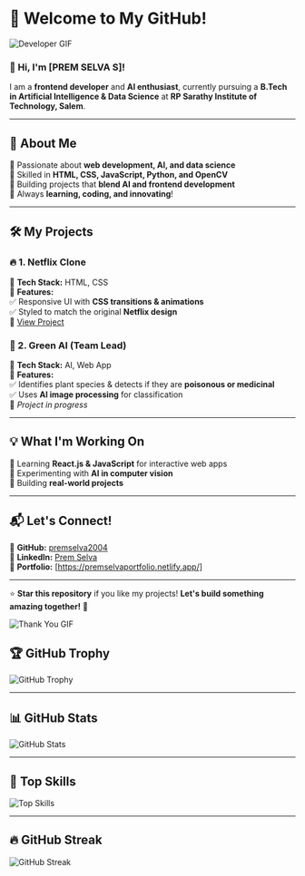 # 🚀 Welcome to My GitHub!  

![Developer GIF](https://media.giphy.com/media/qgQUggAC3Pfv687qPC/giphy.gif)  

### 👋 Hi, I'm [PREM SELVA S]!  
I am a **frontend developer** and **AI enthusiast**, currently pursuing a **B.Tech in Artificial Intelligence & Data Science** at **RP Sarathy Institute of Technology, Salem**.  

---

## 📌 About Me  
🔹 Passionate about **web development, AI, and data science**  
🔹 Skilled in **HTML, CSS, JavaScript, Python, and OpenCV**  
🔹 Building projects that **blend AI and frontend development**  
🔹 Always **learning, coding, and innovating**!  

---

## 🛠️ My Projects  
### 🔥 1. Netflix Clone  
📌 **Tech Stack:** HTML, CSS  
📌 **Features:**  
✅ Responsive UI with **CSS transitions & animations**  
✅ Styled to match the original **Netflix design**  
🔗 [View Project](https://github.com/premselva2004/my-first-pr1)  

### 🌿 2. Green AI (Team Lead)  
📌 **Tech Stack:** AI, Web App  
📌 **Features:**  
✅ Identifies plant species & detects if they are **poisonous or medicinal**  
✅ Uses **AI image processing** for classification  
🔗 *Project in progress*  

---

## 💡 What I'm Working On  
🚀 Learning **React.js & JavaScript** for interactive web apps  
🚀 Experimenting with **AI in computer vision**  
🚀 Building **real-world projects**  

---

## 📬 Let's Connect!  
📌 **GitHub:** [premselva2004](https://github.com/premselva2004)  
📌 **LinkedIn:** [Prem Selva](https://www.linkedin.com/in/premselva/)  
📌 **Portfolio:** [https://premselvaportfolio.netlify.app/]  

---

⭐ **Star this repository** if you like my projects! **Let's build something amazing together!** 🚀  

![Thank You GIF](https://media.giphy.com/media/hvRJCLFzcasrR4ia7z/giphy.gif)  


## 🏆 GitHub Trophy  
![GitHub Trophy](https://github-profile-trophy.vercel.app/?username=premselva2004&theme=darkhub&margin-w=15&margin-h=15)  

---

## 📊 GitHub Stats  
![GitHub Stats](https://github-readme-stats.vercel.app/api?username=premselva2004&show_icons=true&theme=radical)  

---


## 🚀 Top Skills  
![Top Skills](https://skillicons.dev/icons?i=html,css,flutter,python,opencv)  



---

## 🔥 GitHub Streak  
![GitHub Streak](https://streak-stats.demolab.com/?user=premselva2004&theme=radical&hide_border=true)  

<!-- BLOG:END -->



